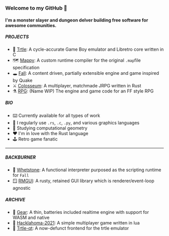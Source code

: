 ### Welcome to my GitHub 👋

#### I'm a monster slayer and dungeon delver building free software for awesome communities.

##### PROJECTS

- 🐢 [Trtle](https://github.com/chaynabors/trtle): A cycle-accurate Game Boy emulator and Libretro core written in C
- 🗺️ [Mappy](https://github.com/chaynabors/mappy): A custom runtime compiler for the original `.map`file specification
- 🕳️ [Fall](https://github.com/chaynabors/fall): A content driven, partially extensible engine and game inspired by Quake
- ⚔️ [Colosseum](https://github.com/chaynabors/colosseum): A multiplayer, matchmade JRPG written in Rust
- ⚗️ [RPG](https://github.com/chaynabors/rpg): (Name WIP) The engine and game code for an FF style RPG

##### BIO

- ⌨️ Currently available for all types of work
- 📓 I regularly use `.rs`, `.c`, `.py`, and various graphics languages
- 🌱 Studying computational geometry
- ❤️ I'm in love with the Rust language
- 🕹️ Retro game fanatic

---

##### BACKBURNER

- 📐 [Whetstone](https://github.com/chaynabors/whetstone): A functional interpreter purposed as the scripting runtime for `Fall`
- 🪟 [RMGUI](https://github.com/chaynabors/gui): A rusty, retained GUI library which is renderer/event-loop agnostic

##### ARCHIVE

- 🧰 [Gear](https://github.com/chaynabors/gear): A thin, batteries included realtime engine with support for WASM and native
- 🚧 [Hacklahoma-2021](https://github.com/chaynabors/hacklahoma-2021): A simple multiplayer game written in lua
- 🐢 [Trtle-qt](https://github.com/chaynabors/trtle-qt): A now-defunct frontend for the trtle emulator
 
